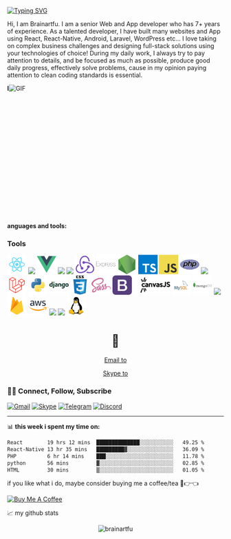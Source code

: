 [![Typing SVG](https://readme-typing-svg.herokuapp.com?font=Fira+Code&pause=1000&width=435&lines=Hi+there!+Nice+to+meet+you+%F0%9F%91%8B%F0%9F%8F%BB)](https://git.io/typing-svg)

Hi, I am Brainartfu.
I am a senior Web and App developer who has 7+ years of experience.
As a talented developer, I have built many websites and App using React, React-Native, Android,  Laravel, WordPress etc…
I love taking on complex business challenges and designing full-stack solutions using your technologies of choice!
During my daily work, I always try to pay attention to details, and be focused as much as possible, produce good daily progress, effectively solve problems, cause in my opinion paying attention to clean coding standards is essential.


  <img align="right" alt="GIF" src="https://github.com/abhisheknaiidu/abhisheknaiidu/blob/master/code.gif?raw=true" width="500" height="320" />
  
**languages and tools:**  
### Tools
<code><img height="45" src="https://raw.githubusercontent.com/github/explore/80688e429a7d4ef2fca1e82350fe8e3517d3494d/topics/react/react.png"></code>
<code><img height="45" src="https://cdn.worldvectorlogo.com/logos/next-js.svg"></code>
<code><img height="45" src="https://raw.githubusercontent.com/github/explore/80688e429a7d4ef2fca1e82350fe8e3517d3494d/topics/vue/vue.png"></code>
<code><img height="45" src="https://www.vectorlogo.zone/logos/nuxtjs/nuxtjs-icon.svg"></code>
<code><img height="45" src="https://angular.io/assets/images/logos/angular/angular.svg"></code>
<code><img height="45" src="https://raw.githubusercontent.com/github/explore/80688e429a7d4ef2fca1e82350fe8e3517d3494d/topics/redux/redux.png"></code>
<code><img height="45" src="https://raw.githubusercontent.com/github/explore/80688e429a7d4ef2fca1e82350fe8e3517d3494d/topics/express/express.png"></code>
<code><img height="45" src="https://raw.githubusercontent.com/github/explore/80688e429a7d4ef2fca1e82350fe8e3517d3494d/topics/nodejs/nodejs.png"></code>
<code><img height="45" src="https://raw.githubusercontent.com/github/explore/80688e429a7d4ef2fca1e82350fe8e3517d3494d/topics/typescript/typescript.png"></code>
<code><img height="45" src="https://raw.githubusercontent.com/github/explore/80688e429a7d4ef2fca1e82350fe8e3517d3494d/topics/javascript/javascript.png"></code>
<code><img height="45" src="https://raw.githubusercontent.com/github/explore/80688e429a7d4ef2fca1e82350fe8e3517d3494d/topics/php/php.png"></code>
<code><img height="45" src="https://codeigniter.com/assets/icons/ci-footer.png"></code>
<code><img height="45" src="https://raw.githubusercontent.com/github/explore/80688e429a7d4ef2fca1e82350fe8e3517d3494d/topics/laravel/laravel.png"></code>
<code><img height="45" src="https://raw.githubusercontent.com/github/explore/80688e429a7d4ef2fca1e82350fe8e3517d3494d/topics/python/python.png"></code>
<code><img height="45" src="https://raw.githubusercontent.com/github/explore/80688e429a7d4ef2fca1e82350fe8e3517d3494d/topics/django/django.png"></code>
<code><img height="45" src="https://raw.githubusercontent.com/devicons/devicon/master/icons/css3/css3-original-wordmark.svg"></code>
<code><img height="45" src="https://raw.githubusercontent.com/github/explore/80688e429a7d4ef2fca1e82350fe8e3517d3494d/topics/sass/sass.png"></code>
<code><img height="45" src="https://raw.githubusercontent.com/github/explore/80688e429a7d4ef2fca1e82350fe8e3517d3494d/topics/bootstrap/bootstrap.png"></code>
<code><img height="45" src="https://raw.githubusercontent.com/Hardik0307/Hardik0307/master/assets/canvasjs-charts.svg"></code>
<code><img height="45" src="https://raw.githubusercontent.com/github/explore/80688e429a7d4ef2fca1e82350fe8e3517d3494d/topics/mysql/mysql.png"></code>
<code><img height="45" src="https://raw.githubusercontent.com/github/explore/80688e429a7d4ef2fca1e82350fe8e3517d3494d/topics/mongodb/mongodb.png"></code>
<code><img height="45" src="https://cdn.iconscout.com/icon/free/png-256/postgresql-226047.png"></code>
<code><img height="45" src="https://raw.githubusercontent.com/github/explore/80688e429a7d4ef2fca1e82350fe8e3517d3494d/topics/firebase/firebase.png"></code>
<code><img height="45" src="https://raw.githubusercontent.com/github/explore/80688e429a7d4ef2fca1e82350fe8e3517d3494d/topics/aws/aws.png"></code>
<code><img height="45" src="https://camo.githubusercontent.com/add2c9721e333f0043ac938f3dadbc26a282776e01b95b308fcaba5afaf74ae3/68747470733a2f2f6173736574732e76657263656c2e636f6d2f696d6167652f75706c6f61642f76313538383830353835382f7265706f7369746f726965732f76657263656c2f6c6f676f2e706e67"></code>
<code><img height="45" src="https://cdn0.iconfinder.com/data/icons/flat-round-system/512/microsoft_windows-512.png"></code>
<code><img height="45" src="https://raw.githubusercontent.com/github/explore/80688e429a7d4ef2fca1e82350fe8e3517d3494d/topics/linux/linux.png"></code>

<h1 align="center">🤲</h1>
<p align="center">
<a href="mailto:brainartfu@gmail.com">Email to</a>
</p>
<p align="center">
<a href="https://join.skype.com/invite/live:.cid.f213e346b7495664">Skype to</a>
<!-- live:.cid.f213e346b7495664 -->
</p>

### 🤝🏻 Connect, Follow, Subscribe

[![Gmail](https://img.shields.io/badge/Gmail-0077B5?style=for-the-badge&logo=gmail&logoColor=white)](https://www.linkedin.com/in/absatyaprakash/)
[![Skype](https://img.shields.io/badge/Skype-333333?style=for-the-badge&logo=skype&logoColor=white)](https://join.skype.com/invite/live:.cid.f213e346b7495664)
[![Telegram](https://img.shields.io/badge/Telegram-FF0000?style=for-the-badge&logo=telegram&logoColor=white)](https://www.youtube.com/c/ABSatyaprakash)
[![Discord](https://img.shields.io/badge/Discord-1DA1F2?style=for-the-badge&logo=discord&logoColor=white)](https://twitter.com/AbSatyaprakash)


---
📊 **this week i spent my time on:**
<!--START_SECTION:waka-->

```text
React        19 hrs 12 mins  ██████████████░░░░░░░░░░░   49.25 %
React-Native 13 hr 35 mins   █████████▓░░░░░░░░░░░░░░░   36.09 %
PHP          6 hr 14 mins    ███░░░░░░░░░░░░░░░░░░░░░░   11.78 %
python       56 mins         ▓░░░░░░░░░░░░░░░░░░░░░░░░   02.85 %
HTML         30 mins         ▒░░░░░░░░░░░░░░░░░░░░░░░░   01.05 %
```

<!--END_SECTION:waka-->

if you like what i do, maybe consider buying me a coffee/tea 🥺👉👈

<a href="https://www.buymeacoffee.com/brainartfu" target="_blank"><img src="https://cdn.buymeacoffee.com/buttons/v2/default-red.png" alt="Buy Me A Coffee" width="150" ></a>



📈 my github stats

<p align="center"> <img src="https://github-readme-stats.vercel.app/api?username=brainartfu&show_icons=true&theme=gotham" alt="brainartfu" />


